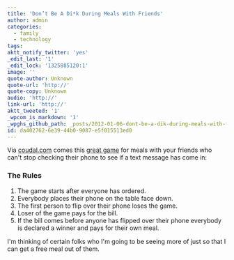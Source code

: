 ```yaml
---
title: 'Don’t Be A Di*k During Meals With Friends'
author: admin
categories:
  - family
  - technology
tags: 
aktt_notify_twitter: 'yes'
_edit_last: '1'
_edit_lock: '1325885120:1'
image: ''
quote-author: Unknown
quote-url: 'http://'
quote-copy: Unknown
audio: 'http://'
link-url: 'http://'
aktt_tweeted: '1'
_wpcom_is_markdown: '1'
_wpghs_github_path: _posts/2012-01-06-dont-be-a-dik-during-meals-with-friends.md
id: da402762-6e39-44b0-9087-e5f015513ed0
---
```

<p>Via <a href="http://coudal.com/archives/2012/01/dont_be_a_dik_d.php">coudal.com</a> comes this <a href="http://blkgirlblogging.tumblr.com/post/15301683144/str8nochaser-the-terrific-kid-onehoney">great game</a> for meals with your friends who can't stop checking their phone to see if a text message has come in:</p>
<h3>The Rules</h3>
<ol>
<li>The game starts after everyone has ordered.</li>
<li>Everybody places their phone on the table face down.</li>
<li>The first person to flip over their phone loses the game.</li>
<li>Loser of the game pays for the bill.</li>
<li>If the bill comes before anyone has flipped over their phone everybody is declared a winner and pays for their own meal.</li>
</ol>
<p>I'm thinking of certain folks who I'm going to be seeing more of just so that I can get a free meal out of them.</p>
